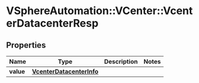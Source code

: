 # VSphereAutomation::VCenter::VcenterDatacenterResp

## Properties
Name | Type | Description | Notes
------------ | ------------- | ------------- | -------------
**value** | [**VcenterDatacenterInfo**](VcenterDatacenterInfo.md) |  | 


